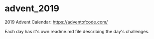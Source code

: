 # advent_2019

2019 Advent Calendar: <https://adventofcode.com/>  

Each day has it's own readme.md file describing the day's challenges.  
